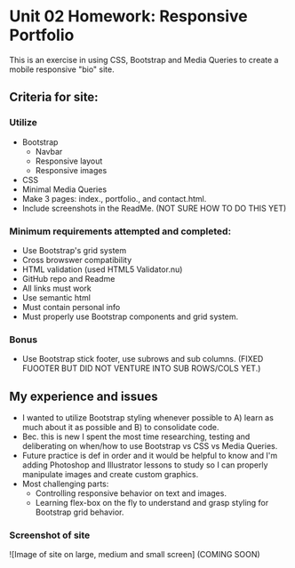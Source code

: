 # Unit 02 Homework: Responsive Portfolio

This is an exercise in using CSS, Bootstrap and Media Queries to create a mobile responsive "bio" site.

## Criteria for site:

### Utilize
* Bootstrap
    - Navbar
    - Responsive layout
    - Responsive images
* CSS
* Minimal Media Queries   
* Make 3 pages: index., portfolio., and contact.html.
* Include screenshots in the ReadMe. (NOT SURE HOW TO DO THIS YET)

### Minimum requirements attempted and completed:

* Use Bootstrap's grid system
* Cross browswer compatibility
* HTML validation (used HTML5 Validator.nu)
* GitHub repo and Readme
* All links must work
* Use semantic html
* Must contain personal info
* Must properly use Bootstrap components and grid system.

### Bonus

* Use Bootstrap stick footer, use subrows and sub columns. (FIXED FUOOTER BUT DID NOT VENTURE INTO SUB ROWS/COLS YET.)

## My experience and issues

* I wanted to utilize Bootstrap styling whenever possible to A) learn as much about it as possible and B) to consolidate code.
* Bec. this is new I spent the most time researching, testing and deliberating on when/how to use Bootstrap vs CSS vs Media Queries.
* Future practice is def in order and it would be helpful to know and I'm adding Photoshop and Illustrator lessons to study so I can properly manipulate images and create custom graphics.
* Most challenging parts:
    * Controlling responsive behavior on text and images.
    * Learning flex-box on the fly to understand and grasp styling for Bootstrap grid behavior.

### Screenshot of site
![Image of site on large, medium and small screen] (COMING SOON)



